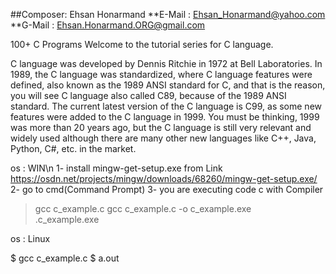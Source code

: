 ##Composer: Ehsan Honarmand
**E-Mail  : Ehsan_Honarmand@yahoo.com
**G-Mail  : Ehsan.Honarmand.ORG@gmail.com

100+ C Programs
Welcome to the tutorial series for C language.

C language was developed by Dennis Ritchie in 1972 at Bell Laboratories. In 1989, the C language was standardized, where C language features were defined, also known as the 1989 ANSI standard for C, and that is the reason, you will see C language also called C89, because of the 1989 ANSI standard.
The current latest version of the C language is C99, as some new features were added to the C language in 1999.
You must be thinking, 1999 was more than 20 years ago, but the C language is still very relevant and widely used although there are many other new languages like C++, Java, Python, C#, etc. in the market.

os : WIN\n
1- install mingw-get-setup.exe from Link https://osdn.net/projects/mingw/downloads/68260/mingw-get-setup.exe/ 
2- go to cmd(Command Prompt)
3- you are executing code c with Compiler <gcc>

>  
>  gcc c_example.c 
>  gcc c_example.c  -o  c_example.exe    
>  \.c_example.exe

os : Linux
  
$  gcc c_example.c
$  a.out
